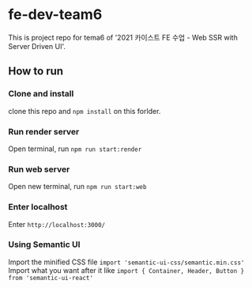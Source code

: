 # fe-dev-team6
This is project repo for tema6 of '2021 카이스트 FE 수업 - Web SSR with Server Driven UI'.


## How to run
### Clone and install
clone this repo and `npm install` on this forlder.

### Run render server
Open terminal, run `npm run start:render`

### Run web server
Open new terminal, run `npm run start:web`

### Enter localhost
Enter `http://localhost:3000/`

### Using Semantic UI
Import the minified CSS file `import 'semantic-ui-css/semantic.min.css'`
Import what you want after it like `import { Container, Header, Button } from 'semantic-ui-react'`
